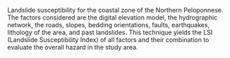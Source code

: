 Landslide susceptibility for the coastal zone of the Northern Peloponnese.
The factors considered are the digital elevation model, the hydrographic network, the roads, slopes, bedding orientations, faults, earthquakes, lithology of the area, and past landslides. This technique yields the LSI (Landslide Susceptibility Index) of all factors and their combination to evaluate the overall hazard in the study area.
